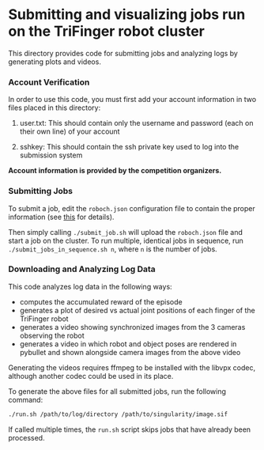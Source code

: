 # Submitting and visualizing jobs run on the TriFinger robot cluster

This directory provides code for submitting jobs and analyzing logs by generating plots and videos.

### Account Verification

In order to use this code, you must first add your account information in two files placed in this directory:

1) user.txt: This should contain only the username and password (each on their own line) of your account

2) sshkey: This should contain the ssh private key used to log into the submission system

**Account information is provided by the competition organizers.**


### Submitting Jobs

To submit a job, edit the `roboch.json` configuration file to contain the proper information (see [this]( https://people.tuebingen.mpg.de/felixwidmaier/realrobotchallenge/robot_phase/submission_system.html#configuration-file-roboch-json)
for details).

Then simply calling `./submit_job.sh` will upload the `roboch.json` file and start a job on the cluster.
To run multiple, identical jobs in sequence, run `./submit_jobs_in_sequence.sh n`, where `n` is the number of jobs.

### Downloading and Analyzing Log Data

This code analyzes log data in the following ways:
- computes the accumulated reward of the episode
- generates a plot of desired vs actual joint positions of each finger of the TriFinger robot
- generates a video showing synchronized images from the 3 cameras observing the robot
- generates a video in which robot and object poses are rendered in pybullet and shown alongside camera images from the above video

Generating the videos requires ffmpeg to be installed with the libvpx codec, although another codec could be used in its place.

To generate the above files for all submitted jobs, run the following command:
```bash
./run.sh /path/to/log/directory /path/to/singularity/image.sif
```

If called multiple times, the `run.sh` script skips jobs that have already been processed.
